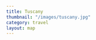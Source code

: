 ```yaml
---
title: Tuscany
thumbnail: "/images/tuscany.jpg"
category: travel
layout: map
---
```

  <head>
  	<meta charset="utf-8">
    <link rel="stylesheet" type="text/css" href="sass/style.css">
    <script type="text/javascript" src="https://maps.googleapis.com/maps/api/js?key=AIzaSyBjiDtJdMbIB54fTQAPJV7bljadWrv0Jww"></script>
    <script type="text/javascript" src="assets/js/map.js"></script>
  </head>
  <body>
    <div id="map-canvas"/>
  </body>
